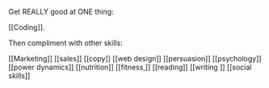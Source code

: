 Get REALLY good at ONE thing: 

[[Coding]]. 

Then compliment with other skills: 

[[Marketing]]
[[sales]] 
[[copy]]
[[web design]]
[[persuasion]]
[[psychology]]
[[power dynamics]]
[[nutrition]]
[[fitness,]]
[[reading]]
[[writing ]]
[[social skills]]
